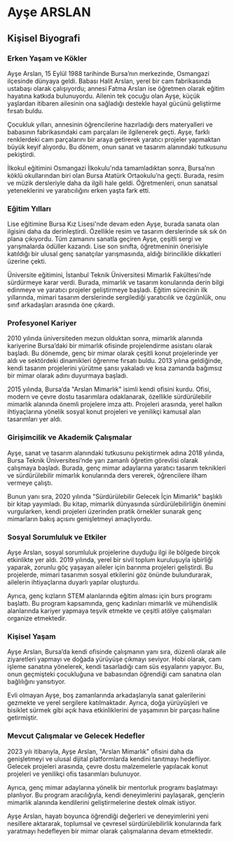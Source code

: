 # Ayşe ARSLAN

## Kişisel Biyografi

### Erken Yaşam ve Kökler

Ayşe Arslan, 15 Eylül 1988 tarihinde Bursa’nın merkezinde, Osmangazi ilçesinde dünyaya geldi. Babası Halit Arslan, yerel bir cam fabrikasında ustabaşı olarak çalışıyordu; annesi Fatma Arslan ise öğretmen olarak eğitim hayatına katkıda bulunuyordu. Ailenin tek çocuğu olan Ayşe, küçük yaşlardan itibaren ailesinin ona sağladığı destekle hayal gücünü geliştirme fırsatı buldu.

Çocukluk yılları, annesinin öğrencilerine hazırladığı ders materyalleri ve babasının fabrikasındaki cam parçaları ile ilgilenerek geçti. Ayşe, farklı renklerdeki cam parçalarını bir araya getirerek yaratıcı projeler yapmaktan büyük keyif alıyordu. Bu dönem, onun sanat ve tasarım alanındaki tutkusunu pekiştirdi.

İlkokul eğitimini Osmangazi İlkokulu'nda tamamladıktan sonra, Bursa’nın köklü okullarından biri olan Bursa Atatürk Ortaokulu’na geçti. Burada, resim ve müzik dersleriyle daha da ilgili hale geldi. Öğretmenleri, onun sanatsal yeteneklerini ve yaratıcılığını erken yaşta fark etti.

### Eğitim Yılları

Lise eğitimine Bursa Kız Lisesi'nde devam eden Ayşe, burada sanata olan ilgisini daha da derinleştirdi. Özellikle resim ve tasarım derslerinde sık sık ön plana çıkıyordu. Tüm zamanını sanatla geçiren Ayşe, çeşitli sergi ve yarışmalarda ödüller kazandı. Lise son sınıfta, öğretmeninin önerisiyle katıldığı bir ulusal genç sanatçılar yarışmasında, aldığı birincilikle dikkatleri üzerine çekti.

Üniversite eğitimini, İstanbul Teknik Üniversitesi Mimarlık Fakültesi’nde sürdürmeye karar verdi. Burada, mimarlık ve tasarım konularında derin bilgi edinmeye ve yaratıcı projeler geliştirmeye başladı. Eğitim sürecinin ilk yıllarında, mimari tasarım derslerinde sergilediği yaratıcılık ve özgünlük, onu sınıf arkadaşları arasında öne çıkardı.

### Profesyonel Kariyer

2010 yılında üniversiteden mezun olduktan sonra, mimarlık alanında kariyerine Bursa’daki bir mimarlık ofisinde projelendirme asistanı olarak başladı. Bu dönemde, genç bir mimar olarak çeşitli konut projelerinde yer aldı ve sektördeki dinamikleri öğrenme fırsatı buldu. 2013 yılına geldiğinde, kendi tasarım projelerini yürütme şansı yakaladı ve kısa zamanda bağımsız bir mimar olarak adını duyurmaya başladı.

2015 yılında, Bursa’da "Arslan Mimarlık" isimli kendi ofisini kurdu. Ofisi, modern ve çevre dostu tasarımlara odaklanarak, özellikle sürdürülebilir mimarlık alanında önemli projelere imza attı. Projeleri arasında, yerel halkın ihtiyaçlarına yönelik sosyal konut projeleri ve yenilikçi kamusal alan tasarımları yer aldı.

### Girişimcilik ve Akademik Çalışmalar

Ayşe, sanat ve tasarım alanındaki tutkusunu pekiştirmek adına 2018 yılında, Bursa Teknik Üniversitesi’nde yarı zamanlı öğretim görevlisi olarak çalışmaya başladı. Burada, genç mimar adaylarına yaratıcı tasarım teknikleri ve sürdürülebilir mimarlık konularında ders vererek, öğrencilere ilham vermeye çalıştı.

Bunun yanı sıra, 2020 yılında "Sürdürülebilir Gelecek İçin Mimarlık" başlıklı bir kitap yayımladı. Bu kitap, mimarlık dünyasında sürdürülebilirliğin önemini vurgularken, kendi projeleri üzerinden pratik örnekler sunarak genç mimarların bakış açısını genişletmeyi amaçlıyordu.

### Sosyal Sorumluluk ve Etkiler

Ayşe Arslan, sosyal sorumluluk projelerine duyduğu ilgi ile bölgede birçok etkinlikte yer aldı. 2019 yılında, yerel bir sivil toplum kuruluşuyla işbirliği yaparak, zorunlu göç yaşayan aileler için barınma projeleri geliştirdi. Bu projelerde, mimari tasarımın sosyal etkilerini göz önünde bulundurarak, ailelerin ihtiyaçlarına duyarlı yapılar oluşturdu.

Ayrıca, genç kızların STEM alanlarında eğitim alması için burs programı başlattı. Bu program kapsamında, genç kadınları mimarlık ve mühendislik alanlarında kariyer yapmaya teşvik etmekte ve çeşitli atölye çalışmaları organize etmektedir.

### Kişisel Yaşam

Ayşe Arslan, Bursa’da kendi ofisinde çalışmanın yanı sıra, düzenli olarak aile ziyaretleri yapmayı ve doğada yürüyüşe çıkmayı seviyor. Hobi olarak, cam işleme sanatına yönelerek, kendi tasarladığı cam süs eşyalarını yapıyor. Bu, onun geçmişteki çocukluğuna ve babasından öğrendiği cam sanatına olan bağlılığını yansıtıyor.

Evli olmayan Ayşe, boş zamanlarında arkadaşlarıyla sanat galerilerini gezmekte ve yerel sergilere katılmaktadır. Ayrıca, doğa yürüyüşleri ve bisiklet sürmek gibi açık hava etkinliklerini de yaşamının bir parçası haline getirmiştir.

### Mevcut Çalışmalar ve Gelecek Hedefler

2023 yılı itibarıyla, Ayşe Arslan, "Arslan Mimarlık" ofisini daha da genişletmeyi ve ulusal dijital platformlarda kendini tanıtmayı hedefliyor. Gelecek projeleri arasında, çevre dostu malzemelerle yapılacak konut projeleri ve yenilikçi ofis tasarımları bulunuyor.

Ayrıca, genç mimar adaylarına yönelik bir mentorluk programı başlatmayı planlıyor. Bu program aracılığıyla, kendi deneyimlerini paylaşarak, gençlerin mimarlık alanında kendilerini geliştirmelerine destek olmak istiyor.

Ayşe Arslan, hayatı boyunca öğrendiği değerleri ve deneyimlerini yeni nesillere aktararak, toplumsal ve çevresel sürdürülebilirlik konularında fark yaratmayı hedefleyen bir mimar olarak çalışmalarına devam etmektedir.